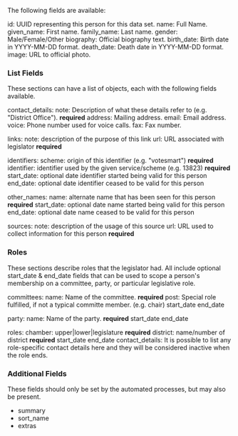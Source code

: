 The following fields are available:

id: UUID representing this person for this data set.
name: Full Name.
given_name: First name.
family_name: Last name.
gender: Male/Female/Other
biography: Official biography text.
birth_date: Birth date in YYYY-MM-DD format.
death_date: Death date in YYYY-MM-DD format.
image: URL to official photo.

### List Fields

These sections can have a list of objects, each with the following fields available.

contact_details: 
    note: Description of what these details refer to (e.g. "District Office").  **required**
    address: Mailing address.
    email: Email address.
    voice: Phone number used for voice calls.
    fax: Fax number.

links:
    note: description of the purpose of this link
    url: URL associated with legislator **required**

identifiers:
    scheme: origin of this identifier (e.g. "votesmart")        **required**
    identifier: identifier used by the given service/scheme (e.g. 13823)    **required**
    start_date: optional date identifier started being valid for this person
    end_date: optional date identifier ceased to be valid for this person

other_names:
    name: alternate name that has been seen for this person **required**
    start_date: optional date name started being valid for this person
    end_date: optional date name ceased to be valid for this person

sources:
    note: description of the usage of this source
    url: URL used to collect information for this person **required**

### Roles

These sections describe roles that the legislator had.
All include optional start_date & end_date fields that can be used to scope a person's membership on a committee, party, or particular legislative role.

committees:
    name:   Name of the committee.  **required**
    post:   Special role fulfilled, if not a typical committe member. (e.g. chair)
    start_date
    end_date

party:
    name: Name of the party.    **required**
    start_date
    end_date

roles:
    chamber: upper|lower|legislature    **required**
    district: name/number of district   **required**
    start_date
    end_date
    contact_details:    It is possible to list any role-specific contact details here and they will be considered inactive when the role ends.

### Additional Fields

These fields should only be set by the automated processes, but may also be present.

- summary
- sort_name
- extras
